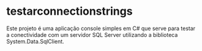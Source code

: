 # testarconnectionstrings
Este projeto é uma aplicação console simples em C# que serve para testar a conectividade com um servidor SQL Server utilizando a biblioteca System.Data.SqlClient.
